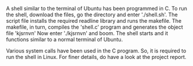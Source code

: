 A shell similar to the terminal of Ubuntu has been programmed in C. To run the shell, download the files, go the directory and enter './shell.sh'.
The script file installs the required readline library and runs the makefile. The makefile, in turn, compiles the 'shell.c' program and generates the object file 'kjsrnvn'
Now enter './kjsrnvn' and boom. The shell starts and it functions similar to a normal terminal of Ubuntu.

Various system calls have been used in the C program. So, it is required to run the shell in Linux. For finer details, do have a look at the project report.
